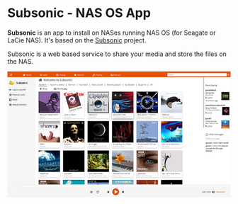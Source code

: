 Subsonic - NAS OS App
==================================

**Subsonic** is an app to install on NASes running NAS OS (for Seagate or LaCie NAS).
It's based on the [Subsonic](http://www.subsonic.org/) project.

Subsonic is a web based service to share your media and store the files on the NAS.

![Alt text](com.djailla.subsonic/resources/screenshots/en/screenshot-1.png?raw=true "Screenshot")
